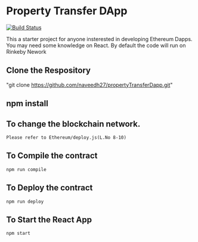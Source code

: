 
# Property Transfer DApp 

[![Build Status](https://travis-ci.org/naveedh27/propertyTransferDapp.svg?branch=master)](https://travis-ci.org/naveedh27/propertyTransferDapp)

This a starter project for anyone insterested in developing Ethereum Dapps. You may need some knowledge on React.
By default the code will run on Rinkeby Nework

 ## Clone the Respository 
  
   "git clone https://github.com/naveedh27/propertyTransferDapp.git"

 ## npm install

 ## To change the blockchain network. 

    Please refer to Ethereum/deploy.js(L.No 8-10)

 ## To Compile the contract
   
    npm run compile

 ## To Deploy the contract
   
    npm run deploy

 ## To Start the React App
   
    npm start